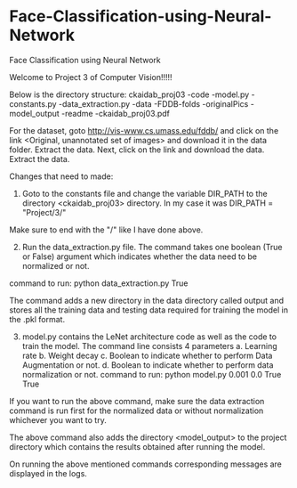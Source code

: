 # Face-Classification-using-Neural-Network
Face Classification using Neural Network

Welcome to Project 3 of Computer Vision!!!!!

Below is the directory structure:
ckaidab_proj03
	-code
		-model.py
		-constants.py
		-data_extraction.py
	-data
		-FDDB-folds
		-originalPics
	-model_output
	-readme
	-ckaidab_proj03.pdf

For the dataset, goto http://vis-www.cs.umass.edu/fddb/ and click on the link <Original, unannotated set of images> and download it in the data folder. Extract the data. 
Next, click on the link <Face annotations> and download the data. Extract the data. 


Changes that need to made:
1. Goto to the constants file and change the variable DIR_PATH to the directory <ckaidab_proj03> directory.
In my case it was 
DIR_PATH = "Project/3/"

Make sure to end with the "/" like I have done above.

2. Run the data_extraction.py file. The command takes one boolean (True or False) argument which indicates whether the data need to be normalized or not. 

command to run:
python data_extraction.py True

The command adds a new directory in the data directory called output and stores all the training data and testing data required for training the model in the .pkl format. 

3. model.py contains the LeNet architecture code as well as the code to train the model.
The command line consists 4 parameters
a. Learning rate
b. Weight decay
c. Boolean to indicate whether to perform Data Augmentation or not.
d. Boolean to indicate whether to perform data normalization or not. 
command to run:
python model.py 0.001 0.0 True True

If you want to run the above command, make sure the data extraction command is run first for the normalized data or without normalization whichever you want to try.

The above command also adds the directory <model_output> to the project directory which contains the results obtained after running the model.

On running the above mentioned commands corresponding messages are displayed in the logs.
